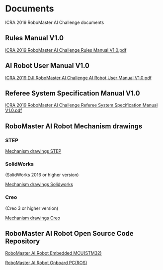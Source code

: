 # Documents

ICRA 2019 RoboMaster AI Challenge documents

## Rules Manual V1.0

[ICRA 2019 RoboMaster AI Challenge Rules Manual V1.0.pdf](https://rm-static.djicdn.com/tem/19806/ICRA%202019%20RoboMaster%20AI%20Challenge%20Rules%20Manual%20V1.0.pdf)

## AI Robot User Manual V1.0

[ICRA 2019 DJI RoboMaster AI Challenge AI Robot User Manual V1.0.pdf](https://rm-static.djicdn.com/tem/19806/ICRA%202019%20DJI%20RoboMaster%20AI%20Challenge%20AI%20Robot%20User%20Manual%20V1.0.pdf)


## Referee System Specification Manual V1.0

[ICRA 2019 RoboMaster AI Challenge Referee System Specification Manual V1.0.pdf](https://rm-static.djicdn.com/tem/19806/ICRA%202019%20RoboMaster%20AI%20Challenge%20Referee%20System%20Specification%20Manual%20V1.0.pdf)

## RoboMaster AI Robot Mechanism drawings

### STEP

[Mechanism drawings STEP](https://rm-static.djicdn.com/documents/19806/4df8649b3596f1548056917303346609.STEP)

### SolidWorks 

(SolidWorks 2016 or higher version)

[Mechanism drawings Solidworks](https://rm-static.djicdn.com/documents/19806/232fed8050cfe1548739880652461892.SLDPRT)

### Creo
(Creo 3 or higher version)

[Mechanism drawings Creo](https://rm-static.djicdn.com/documents/19806/a96a1cc07664b1548738962638883052.1)

## RoboMaster AI Robot Open Source Code Repository
[RoboMaster AI Robot Embedded MCU(STM32)](https://github.com/RoboMaster/RoboRTS-Firmware)

[RoboMaster AI Robot Onboard PC(ROS)](https://github.com/RoboMaster/RoboRTS)